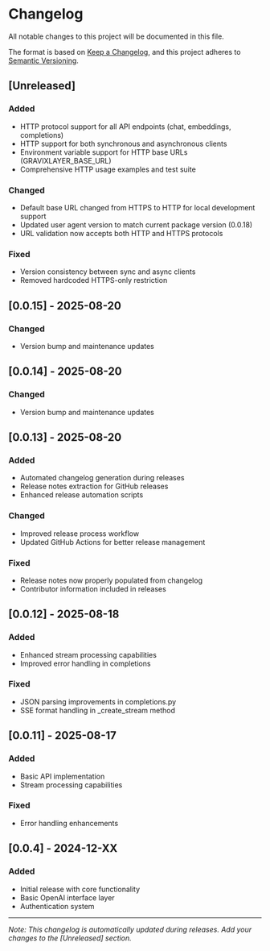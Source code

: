 
# Changelog

All notable changes to this project will be documented in this file.

The format is based on [Keep a Changelog](https://keepachangelog.com/en/1.0.0/),
and this project adheres to [Semantic Versioning](https://semver.org/spec/v2.0.0.html).

## [Unreleased]

### Added
- HTTP protocol support for all API endpoints (chat, embeddings, completions)
- HTTP support for both synchronous and asynchronous clients
- Environment variable support for HTTP base URLs (GRAVIXLAYER_BASE_URL)
- Comprehensive HTTP usage examples and test suite

### Changed
- Default base URL changed from HTTPS to HTTP for local development support
- Updated user agent version to match current package version (0.0.18)
- URL validation now accepts both HTTP and HTTPS protocols

### Fixed
- Version consistency between sync and async clients
- Removed hardcoded HTTPS-only restriction

## [0.0.15] - 2025-08-20

### Changed
- Version bump and maintenance updates

## [0.0.14] - 2025-08-20

### Changed
- Version bump and maintenance updates

## [0.0.13] - 2025-08-20

### Added
- Automated changelog generation during releases
- Release notes extraction for GitHub releases
- Enhanced release automation scripts

### Changed
- Improved release process workflow
- Updated GitHub Actions for better release management

### Fixed
- Release notes now properly populated from changelog
- Contributor information included in releases

## [0.0.12] - 2025-08-18

### Added
- Enhanced stream processing capabilities
- Improved error handling in completions

### Fixed
- JSON parsing improvements in completions.py
- SSE format handling in _create_stream method

## [0.0.11] - 2025-08-17

### Added
- Basic API implementation
- Stream processing capabilities

### Fixed
- Error handling enhancements

## [0.0.4] - 2024-12-XX

### Added
- Initial release with core functionality
- Basic OpenAI interface layer
- Authentication system

---

*Note: This changelog is automatically updated during releases. Add your changes to the [Unreleased] section.*
